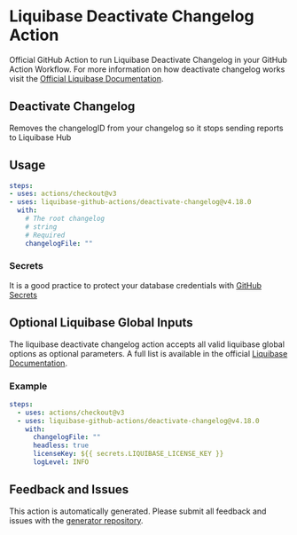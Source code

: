 # Liquibase Deactivate Changelog Action
Official GitHub Action to run Liquibase Deactivate Changelog in your GitHub Action Workflow. For more information on how deactivate changelog works visit the [Official Liquibase Documentation](https://docs.liquibase.com/commands/home.html).
## Deactivate Changelog
Removes the changelogID from your changelog so it stops sending reports to Liquibase Hub
## Usage
```yaml
steps:
- uses: actions/checkout@v3
- uses: liquibase-github-actions/deactivate-changelog@v4.18.0
  with:
    # The root changelog
    # string
    # Required
    changelogFile: ""

```

### Secrets
It is a good practice to protect your database credentials with [GitHub Secrets](https://docs.github.com/en/actions/security-guides/encrypted-secrets)

## Optional Liquibase Global Inputs
The liquibase deactivate changelog action accepts all valid liquibase global options as optional parameters. A full list is available in the official [Liquibase Documentation](https://docs.liquibase.com/parameters/command-parameters.html).

### Example
```yaml
steps:
  - uses: actions/checkout@v3
  - uses: liquibase-github-actions/deactivate-changelog@v4.18.0
    with:
      changelogFile: ""
      headless: true
      licenseKey: ${{ secrets.LIQUIBASE_LICENSE_KEY }}
      logLevel: INFO
```

## Feedback and Issues
This action is automatically generated. Please submit all feedback and issues with the [generator repository](https://github.com/liquibase/github-action-generator/issues).
